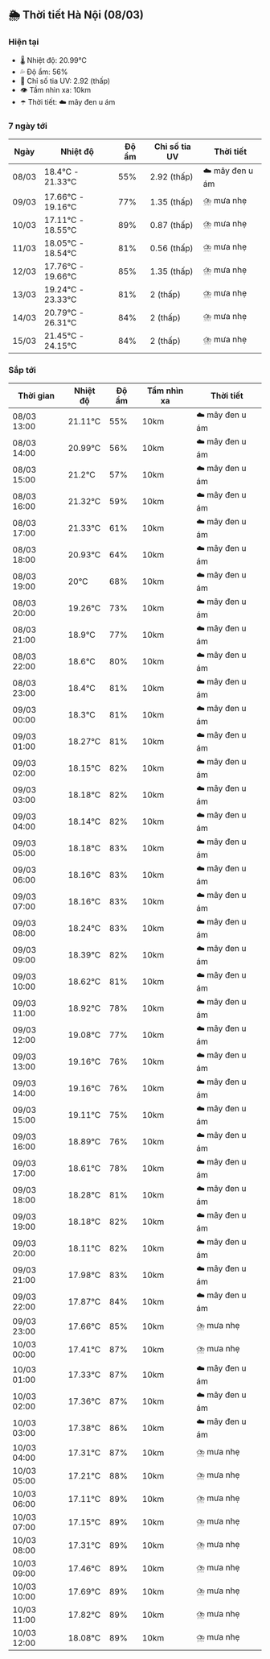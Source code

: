 ## 🌦️ Thời tiết Hà Nội (08/03)

### Hiện tại

- 🌡️ Nhiệt độ: 20.99℃
- 💦 Độ ẩm: 56%
- 🌟 Chỉ số tia UV: 2.92 (thấp)
- 👁️ Tầm nhìn xa: 10km
- ☂️ Thời tiết: ☁️ mây đen u ám

### 7 ngày tới

| Ngày | Nhiệt độ | Độ ẩm | Chỉ số tia UV | Thời tiết |
| --- | --- | --- | --- | --- |
| 08/03 | 18.4℃ - 21.33℃ | 55% | 2.92 (thấp) | ☁️ mây đen u ám |
| 09/03 | 17.66℃ - 19.16℃ | 77% | 1.35 (thấp) | ⛈️ mưa nhẹ |
| 10/03 | 17.11℃ - 18.55℃ | 89% | 0.87 (thấp) | ⛈️ mưa nhẹ |
| 11/03 | 18.05℃ - 18.54℃ | 81% | 0.56 (thấp) | ⛈️ mưa nhẹ |
| 12/03 | 17.76℃ - 19.66℃ | 85% | 1.35 (thấp) | ⛈️ mưa nhẹ |
| 13/03 | 19.24℃ - 23.33℃ | 81% | 2 (thấp) | ⛈️ mưa nhẹ |
| 14/03 | 20.79℃ - 26.31℃ | 84% | 2 (thấp) | ⛈️ mưa nhẹ |
| 15/03 | 21.45℃ - 24.15℃ | 84% | 2 (thấp) | ⛈️ mưa nhẹ |

### Sắp tới

| Thời gian | Nhiệt độ | Độ ẩm | Tầm nhìn xa | Thời tiết |
| --- | --- | --- | --- | --- |
| 08/03 13:00 | 21.11℃ | 55% | 10km | ☁️ mây đen u ám |
| 08/03 14:00 | 20.99℃ | 56% | 10km | ☁️ mây đen u ám |
| 08/03 15:00 | 21.2℃ | 57% | 10km | ☁️ mây đen u ám |
| 08/03 16:00 | 21.32℃ | 59% | 10km | ☁️ mây đen u ám |
| 08/03 17:00 | 21.33℃ | 61% | 10km | ☁️ mây đen u ám |
| 08/03 18:00 | 20.93℃ | 64% | 10km | ☁️ mây đen u ám |
| 08/03 19:00 | 20℃ | 68% | 10km | ☁️ mây đen u ám |
| 08/03 20:00 | 19.26℃ | 73% | 10km | ☁️ mây đen u ám |
| 08/03 21:00 | 18.9℃ | 77% | 10km | ☁️ mây đen u ám |
| 08/03 22:00 | 18.6℃ | 80% | 10km | ☁️ mây đen u ám |
| 08/03 23:00 | 18.4℃ | 81% | 10km | ☁️ mây đen u ám |
| 09/03 00:00 | 18.3℃ | 81% | 10km | ☁️ mây đen u ám |
| 09/03 01:00 | 18.27℃ | 81% | 10km | ☁️ mây đen u ám |
| 09/03 02:00 | 18.15℃ | 82% | 10km | ☁️ mây đen u ám |
| 09/03 03:00 | 18.18℃ | 82% | 10km | ☁️ mây đen u ám |
| 09/03 04:00 | 18.14℃ | 82% | 10km | ☁️ mây đen u ám |
| 09/03 05:00 | 18.18℃ | 83% | 10km | ☁️ mây đen u ám |
| 09/03 06:00 | 18.16℃ | 83% | 10km | ☁️ mây đen u ám |
| 09/03 07:00 | 18.16℃ | 83% | 10km | ☁️ mây đen u ám |
| 09/03 08:00 | 18.24℃ | 83% | 10km | ☁️ mây đen u ám |
| 09/03 09:00 | 18.39℃ | 82% | 10km | ☁️ mây đen u ám |
| 09/03 10:00 | 18.62℃ | 81% | 10km | ☁️ mây đen u ám |
| 09/03 11:00 | 18.92℃ | 78% | 10km | ☁️ mây đen u ám |
| 09/03 12:00 | 19.08℃ | 77% | 10km | ☁️ mây đen u ám |
| 09/03 13:00 | 19.16℃ | 76% | 10km | ☁️ mây đen u ám |
| 09/03 14:00 | 19.16℃ | 76% | 10km | ☁️ mây đen u ám |
| 09/03 15:00 | 19.11℃ | 75% | 10km | ☁️ mây đen u ám |
| 09/03 16:00 | 18.89℃ | 76% | 10km | ☁️ mây đen u ám |
| 09/03 17:00 | 18.61℃ | 78% | 10km | ☁️ mây đen u ám |
| 09/03 18:00 | 18.28℃ | 81% | 10km | ☁️ mây đen u ám |
| 09/03 19:00 | 18.18℃ | 82% | 10km | ☁️ mây đen u ám |
| 09/03 20:00 | 18.11℃ | 82% | 10km | ☁️ mây đen u ám |
| 09/03 21:00 | 17.98℃ | 83% | 10km | ☁️ mây đen u ám |
| 09/03 22:00 | 17.87℃ | 84% | 10km | ☁️ mây đen u ám |
| 09/03 23:00 | 17.66℃ | 85% | 10km | ⛈️ mưa nhẹ |
| 10/03 00:00 | 17.41℃ | 87% | 10km | ⛈️ mưa nhẹ |
| 10/03 01:00 | 17.33℃ | 87% | 10km | ☁️ mây đen u ám |
| 10/03 02:00 | 17.36℃ | 87% | 10km | ☁️ mây đen u ám |
| 10/03 03:00 | 17.38℃ | 86% | 10km | ☁️ mây đen u ám |
| 10/03 04:00 | 17.31℃ | 87% | 10km | ⛈️ mưa nhẹ |
| 10/03 05:00 | 17.21℃ | 88% | 10km | ⛈️ mưa nhẹ |
| 10/03 06:00 | 17.11℃ | 89% | 10km | ⛈️ mưa nhẹ |
| 10/03 07:00 | 17.15℃ | 89% | 10km | ⛈️ mưa nhẹ |
| 10/03 08:00 | 17.31℃ | 89% | 10km | ⛈️ mưa nhẹ |
| 10/03 09:00 | 17.46℃ | 89% | 10km | ⛈️ mưa nhẹ |
| 10/03 10:00 | 17.69℃ | 89% | 10km | ⛈️ mưa nhẹ |
| 10/03 11:00 | 17.82℃ | 89% | 10km | ⛈️ mưa nhẹ |
| 10/03 12:00 | 18.08℃ | 89% | 10km | ⛈️ mưa nhẹ |
